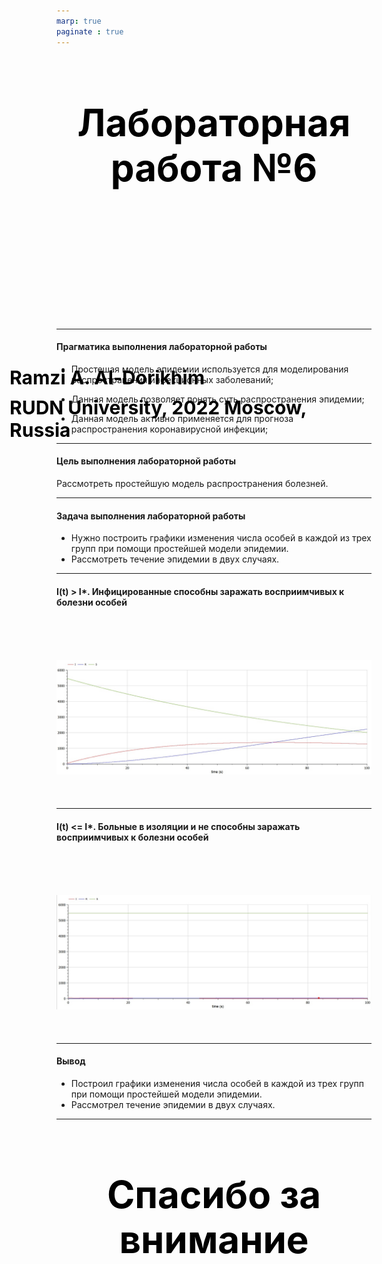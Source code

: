 ```yaml
---
marp: true
paginate : true
---
```

<style>
h1 { 
    font-size: 60px;
    color: Black;
    text-align: center;
    }       
h2 { 
    font-size: 30px;
    color: Black;
    position: relative;
    left: -2.5em;
    top: 8em;
    }

h3 { 
    font-size: 30px;
    color: Black;
    position: relative;
    left: -2.5em;
    top: 7em;
    }

section.titleslide1 h4 {
    font-size: 40px;
    color: Black;
    position: relative;
    left: 0em;
    bottom: 2em;    
}

section.titleslide2 h4 {
    font-size: 40px;
    color: Black;
    position: relative;
    left: 0em;
    bottom: 5.3em;    
}

section.titleslide3 h4 {
    font-size: 40px;
    color: Black;
    position: relative;
    left: 0em;
    bottom: 0em;    
}

section.titleslide4 h4 {
    font-size: 40px;
    color: Black;
    position: relative;
    left: 0em;
    bottom: 0em;    
}

section.titleslide5 h4 {
    font-size: 40px;
    color: Black;
    position: relative;
    left: 0em;
    bottom: -1em;    
}

</style>

# Лабораторная работа №6
## Ramzi A. Al-Dorikhim
### RUDN University, 2022 Moscow, Russia

---
<!--_class: titleslide1 -->
#### Прагматика выполнения лабораторной работы

* Простешая модель эпидемии используется для моделирования распространения инфекционных заболеваний;

* Данная модель позволяет понять суть распространения эпидемии;

* Данная модель активно применяется для прогноза распространения коронавирусной инфекции;

---
<!--_class: titleslide2 -->
#### Цель выполнения лабораторной работы

Рассмотреть простейшую модель распространения болезней.

---
<!--_class: titleslide2 -->
#### Задача выполнения лабораторной работы

* Нужно построить графики изменения числа особей в каждой из трех групп при помощи простейшей модели эпидемии.
* Рассмотреть течение эпидемии в двух случаях.
---

<!--_class: titleslide4 -->
#### I(t) > I*. Инфицированные способны заражать восприимчивых к болезни особей

# ![График 1](image/1.jpg "рис.02") 

---
<!--_class: titleslide4 -->
#### I(t) <= I*. Больные в изоляции и не способны заражать восприимчивых к болезни особей

# ![График 2](image/2.jpg "рис.02") 
---

<!--_class: titleslide2 -->
#### Вывод

* Построил графики изменения числа особей в каждой из трех групп при помощи простейшей модели эпидемии.
* Рассмотрел течение эпидемии в двух случаях.



---
# Спасибо за внимание
